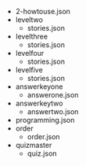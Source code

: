 - 2-howtouse.json
- leveltwo
	- stories.json
- levelthree
	- stories.json 
- levelfour
	- stories.json
- levelfive
	- stories.json
- answerkeyone
	- answerone.json
- answerkeytwo
	- answertwo.json
- programming.json
- order
	- order.json
- quizmaster
	- quiz.json